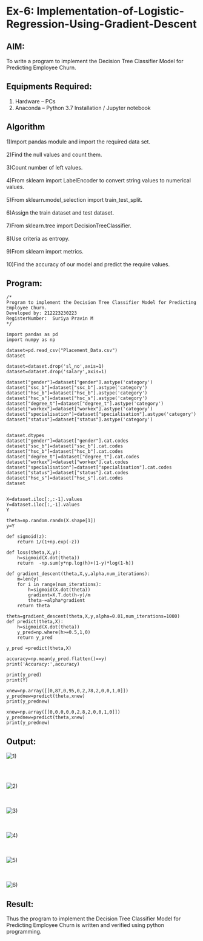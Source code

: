 # Ex-6: Implementation-of-Logistic-Regression-Using-Gradient-Descent
## AIM:
To write a program to implement the Decision Tree Classifier Model for Predicting Employee Churn.

## Equipments Required:
1. Hardware – PCs
2. Anaconda – Python 3.7 Installation / Jupyter notebook

## Algorithm
1)Import pandas module and import the required data set.<br>
<br>2)Find the null values and count them.<br>
<br>3)Count number of left values.<br>
<br>4)From sklearn import LabelEncoder to convert string values to numerical values.<br>
<br>5)From sklearn.model_selection import train_test_split.<br>
<br>6)Assign the train dataset and test dataset.<br>
<br>7)From sklearn.tree import DecisionTreeClassifier.<br>
<br>8)Use criteria as entropy.<br>
<br>9)From sklearn import metrics.<br>
<br>10)Find the accuracy of our model and predict the require values.<br>
## Program:
```
/*
Program to implement the Decision Tree Classifier Model for Predicting Employee Churn.
Developed by: 212223230223
RegisterNumber:  Suriya Pravin M
*/

import pandas as pd 
import numpy as np

dataset=pd.read_csv("Placement_Data.csv")
dataset

dataset=dataset.drop('sl_no',axis=1)
dataset=dataset.drop('salary',axis=1)

dataset["gender"]=dataset["gender"].astype('category')
dataset["ssc_b"]=dataset["ssc_b"].astype('category')
dataset["hsc_b"]=dataset["hsc_b"].astype('category')
dataset["hsc_s"]=dataset["hsc_s"].astype('category')
dataset["degree_t"]=dataset["degree_t"].astype('category')
dataset["workex"]=dataset["workex"].astype('category')
dataset["specialisation"]=dataset["specialisation"].astype('category')
dataset["status"]=dataset["status"].astype('category')


dataset.dtypes
dataset["gender"]=dataset["gender"].cat.codes
dataset["ssc_b"]=dataset["ssc_b"].cat.codes
dataset["hsc_b"]=dataset["hsc_b"].cat.codes
dataset["degree_t"]=dataset["degree_t"].cat.codes
dataset["workex"]=dataset["workex"].cat.codes
dataset["specialisation"]=dataset["specialisation"].cat.codes
dataset["status"]=dataset["status"].cat.codes
dataset["hsc_s"]=dataset["hsc_s"].cat.codes
dataset


X=dataset.iloc[:,:-1].values
Y=dataset.iloc[:,-1].values
Y

theta=np.random.randn(X.shape[1])
y=Y

def sigmoid(z):
    return 1/(1+np.exp(-z))

def loss(theta,X,y):
    h=sigmoid(X.dot(theta))
    return  -np.sum(y*np.log(h)+(1-y)*log(1-h))

def gradient_descent(theta,X,y,alpha,num_iterations):
    m=len(y)
    for i in range(num_iterations):
        h=sigmoid(X.dot(theta))
        gradient=X.T.dot(h-y)/m
        theta-=alpha*gradient
    return theta

theta=gradient_descent(theta,X,y,alpha=0.01,num_iterations=1000)
def predict(theta,X):
    h=sigmoid(X.dot(theta))
    y_pred=np.where(h>=0.5,1,0)
    return y_pred

y_pred =predict(theta,X)

accuracy=np.mean(y_pred.flatten()==y)
print('Accuracy:',accuracy)

print(y_pred)
print(Y)

xnew=np.array([[0,87,0,95,0,2,78,2,0,0,1,0]])
y_prednew=predict(theta,xnew)
print(y_prednew)

xnew=np.array([[0,0,0,0,0,2,8,2,0,0,1,0]])
y_prednew=predict(theta,xnew)
print(y_prednew)
```

## Output:<br>


![1)](https://github.com/user-attachments/assets/648cdc1d-22b3-4c1a-ab19-76608cf44c11)


<br><br>

![2)](https://github.com/user-attachments/assets/7f3e860d-3d74-4bba-b298-3f0cc52e1a2b)


<br><br>
![3)](https://github.com/user-attachments/assets/4aa1793f-1575-4490-ae2a-4f1fceb120aa)


<br><br>
![4)](https://github.com/user-attachments/assets/e081df59-a4ad-4766-aba0-0f1109045a50)

<br><br>
![5)](https://github.com/user-attachments/assets/f73a1e6e-faed-48a9-8c03-f3d2a1f7810f)

<br><br>
![6)](https://github.com/user-attachments/assets/0d3cc0d6-335f-4203-ba9c-c387c2b89668)



## Result:
Thus the program to implement the  Decision Tree Classifier Model for Predicting Employee Churn is written and verified using python programming.
